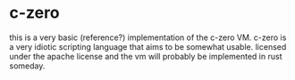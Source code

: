 # c-zero

this is a very basic (reference?) implementation of the c-zero VM. 
c-zero is a very idiotic scripting language that aims to be somewhat usable. licensed under the apache license and the vm will probably be implemented in rust someday.